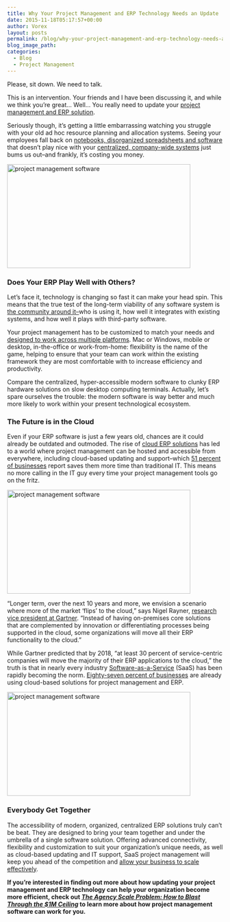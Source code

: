 ```yaml
---
title: Why Your Project Management and ERP Technology Needs an Update
date: 2015-11-18T05:17:57+00:00
author: Vorex
layout: posts
permalink: /blog/why-your-project-management-and-erp-technology-needs-an-update/
blog_image_path:
categories:
  - Blog
  - Project Management
---
```

Please, sit down. We need to talk.

This is an intervention. Your friends and I have been discussing it, and while we think you&#8217;re great&#8230; Well&#8230; You really need to update your [project management and ERP solution](http://www.vorex.com/supercharging-business-insights-with-online-project-management-erp/). <!--more-->

Seriously though, it&#8217;s getting a little embarrassing watching you struggle with your old ad hoc resource planning and allocation systems. Seeing your employees fall back on [notebooks, disorganized spreadsheets and software](http://www.erpsoftwareblog.com/2012/02/old-erp-new-erp-the-age-of-your-erp-can-alter-your-bottom-line/) that doesn&#8217;t play nice with your [centralized, company-wide systems](http://www.vorex.com/supercharging-business-insights-with-online-project-management-erp/) just bums us out&#8211;and frankly, it&#8217;s costing you money.

<img class="aligncenter" src="https://media.giphy.com/media/YJjvTqoRFgZaM/giphy.gif" alt="project management software" width="428" height="242" />

### Does Your ERP Play Well with Others?

Let&#8217;s face it, technology is changing so fast it can make your head spin. This means that the true test of the long-term viability of any software system is [the community around it&#8211;](http://www.informationweek.com/software/enterprise-applications/6-more-enduring-truths-about-selecting-enterprise-software/d/d-id/1113070?page_number=1)who is using it, how well it integrates with existing systems, and how well it plays with third-party software.

Your project management has to be customized to match your needs and [designed to work across multiple platforms](http://www.vorex.com/top-5-ways-cloud-based-project-management-provides-a-competitive-edge/). Mac or Windows, mobile or desktop, in-the-office or work-from-home: flexibility is the name of the game, helping to ensure that your team can work within the existing framework they are most comfortable with to increase efficiency and productivity.

Compare the centralized, hyper-accessible modern software to clunky ERP hardware solutions on slow desktop computing terminals. Actually, let&#8217;s spare ourselves the trouble: the modern software is way better and much more likely to work within your present technological ecosystem.

### The Future is in the Cloud

Even if your ERP software is just a few years old, chances are it could already be outdated and outmoded. The rise of <a href="https://diginomica.com/2015/10/12/how-cloud-erp-gets-manufacturing-work-done/#.Vjlki66rSRs" target="_blank">cloud ERP solutions</a> has led to a world where project management can be hosted and accessible from everywhere, including cloud-based updating and support&#8211;which <a href="http://www.rackspace.com/blog/infographic-the-state-of-smb-cloud-adoption-in-2014/" target="_blank">51 percent of businesses</a> report saves them more time than traditional IT. This means no more calling in the IT guy every time your project management tools go on the fritz.

<img class="aligncenter" src="https://media.giphy.com/media/yR8iFJX4Qy784/giphy.gif" alt="project management software" width="428" height="242" />

&#8220;Longer term, over the next 10 years and more, we envision a scenario where more of the market &#8216;flips&#8217; to the cloud,&#8221; says Nigel Rayner, <a href="http://www.gartner.com/newsroom/id/2658415" target="_blank">research vice president at Gartner</a>. &#8220;Instead of having on-premises core solutions that are complemented by innovation or differentiating processes being supported in the cloud, some organizations will move all their ERP functionality to the cloud.&#8221;

While Gartner predicted that by 2018, &#8220;at least 30 percent of service-centric companies will move the majority of their ERP applications to the cloud,&#8221; the truth is that in nearly every industry <a href="http://www.vorex.com/take-your-digital-organization-higher-with-a-cloud-based-solution/" target="_blank">Software-as-a-Service</a> (SaaS) has been rapidly becoming the norm. <a href="http://www.rightscale.com/blog/cloud-industry-insights/cloud-computing-trends-2014-state-cloud-survey" target="_blank">Eighty-seven percent of businesses</a> are already using cloud-based solutions for project management and ERP.

<img class="aligncenter" src="https://media.giphy.com/media/4b8Oi4TXZDStG/giphy.gif" alt="project management software" width="428" height="242" />

### Everybody Get Together

The accessibility of modern, organized, centralized ERP solutions truly can&#8217;t be beat. They are designed to bring your team together and under the umbrella of a single software solution. Offering advanced connectivity, flexibility and customization to suit your organization&#8217;s unique needs, as well as cloud-based updating and IT support, SaaS project management will keep you ahead of the competition and [allow your business to scale effectively](http://www.vorex.com/how-online-project-management-erp-can-help-digital-agencies-advance-their-businesses/).

**If you&#8217;re interested in finding out more about how updating your project management and ERP technology can help your organization become more efficient, check out [_The Agency Scale Problem: How to Blast Through the $1M Ceiling_](http://vorex.hs-sites.com/agency-scale-ebook?__hstc=100746398.0d9a36e8b26eeb83aaab70a992f9d211.1437581808827.1446659824392.1446663596287.58&__hssc=100746398.7.1446663596287&__hsfp=3898389234) to learn more about how project management software can work for you.**
